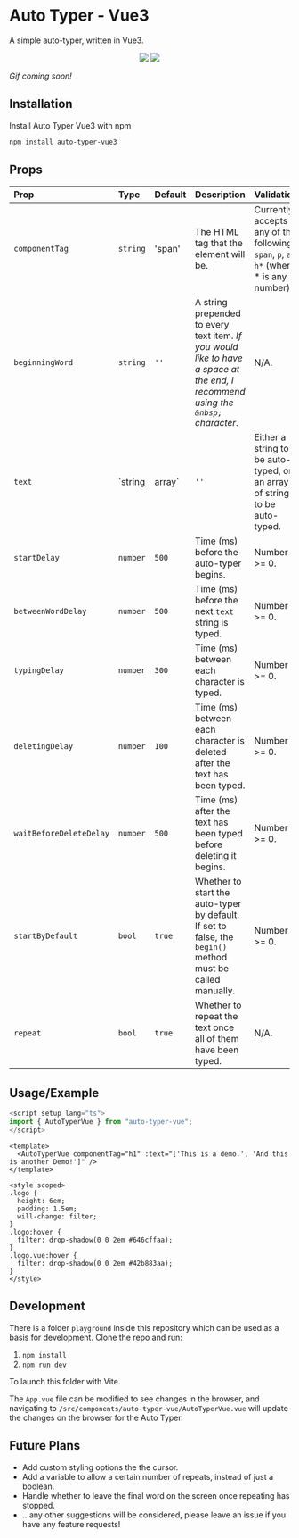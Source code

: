 # Auto Typer - Vue3

A simple auto-typer, written in Vue3.

<p align="center">
  <img src="https://img.shields.io/npm/v/auto-typer-vue3" />
  <img src="https://img.shields.io/npm/dt/auto-typer-vue3" />
</p>


_Gif coming soon!_

## Installation

Install Auto Typer Vue3 with npm

```bash
npm install auto-typer-vue3
```

## Props

| Prop                    | Type     | Default        | Description                                                                                                                      | Validation                                                                              |
| :---------------------- | :------- | :------------- | :------------------------------------------------------------------------------------------------------------------------------- | :-------------------------------------------------------------------------------------- |
| `componentTag`          | `string` | 'span'         | The HTML tag that the element will be.                                                                                           | Currently accepts any of the following: `span`, `p`, `a`, `h*` (where * is any number). |
| `beginningWord`         | `string` | `''`           | A string prepended to every text item. _If you would like to have a space at the end, I recommend using the `&nbsp;` character_. | N/A.                                                                                     |
| `text`                  | `string  | array<string>` | `''`                                                                                                                             | Either a string to be auto-typed, or an array of strings to be auto-typed.              |  |
| `startDelay`            | `number` | `500`          | Time (ms) before the auto-typer begins.                                                                                          | Number >= 0.                                                                            |
| `betweenWordDelay`      | `number` | `500`          | Time (ms) before the next `text` string is typed.                                                                                | Number >= 0.                                                                            |
| `typingDelay`           | `number` | `300`          | Time (ms) between each character is typed.                                                                                       | Number >= 0.                                                                            |
| `deletingDelay`         | `number` | `100`          | Time (ms) between each character is deleted after the text has been typed.                                                       | Number >= 0.                                                                            |
| `waitBeforeDeleteDelay` | `number` | `500`          | Time (ms) after the text has been typed before deleting it begins.                                                               | Number >= 0.                                                                            |
| `startByDefault`        | `bool`   | `true`         | Whether to start the auto-typer by default. If set to false, the `begin()` method must be called manually.                       | Number >= 0.                                                                            |
| `repeat`                | `bool`   | `true`         | Whether to repeat the text once all of them have been typed.                                                                     | N/A.                                                                                     |  |

## Usage/Example

```javascript
<script setup lang="ts">
import { AutoTyperVue } from "auto-typer-vue";
</script>
```

```vue
<template>
  <AutoTyperVue componentTag="h1" :text="['This is a demo.', 'And this is another Demo!']" />
</template>

<style scoped>
.logo {
  height: 6em;
  padding: 1.5em;
  will-change: filter;
}
.logo:hover {
  filter: drop-shadow(0 0 2em #646cffaa);
}
.logo.vue:hover {
  filter: drop-shadow(0 0 2em #42b883aa);
}
</style>
```

## Development

There is a folder `playground` inside this repository which can be used as a basis for development. Clone the repo and run:

1. `npm install`
2. `npm run dev`

To launch this folder with Vite.

The `App.vue` file can be modified to see changes in the browser, and navigating to `/src/components/auto-typer-vue/AutoTyperVue.vue` will update the changes on the browser for the Auto Typer.

## Future Plans

- Add custom styling options the the cursor.
- Add a variable to allow a certain number of repeats, instead of just a boolean.
- Handle whether to leave the final word on the screen once repeating has stopped.
- ...any other suggestions will be considered, please leave an issue if you have any feature requests!
